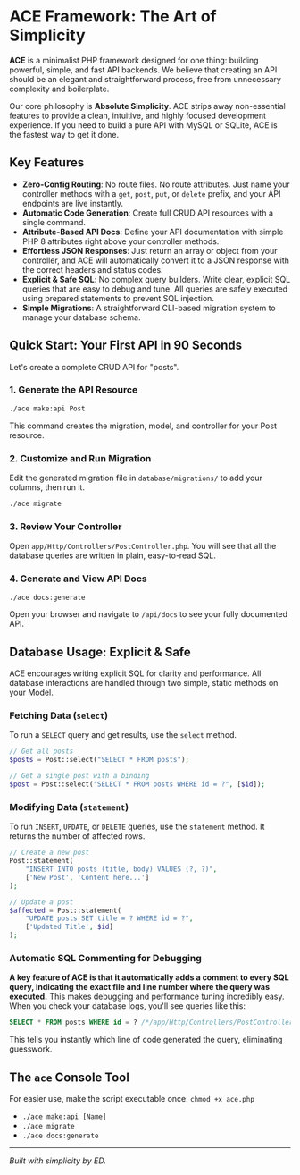 # ACE Framework: The Art of Simplicity

**ACE** is a minimalist PHP framework designed for one thing: building powerful, simple, and fast API backends. We believe that creating an API should be an elegant and straightforward process, free from unnecessary complexity and boilerplate.

Our core philosophy is **Absolute Simplicity**. ACE strips away non-essential features to provide a clean, intuitive, and highly focused development experience. If you need to build a pure API with MySQL or SQLite, ACE is the fastest way to get it done.

## Key Features

- **Zero-Config Routing**: No route files. No route attributes. Just name your controller methods with a `get`, `post`, `put`, or `delete` prefix, and your API endpoints are live instantly.
- **Automatic Code Generation**: Create full CRUD API resources with a single command.
- **Attribute-Based API Docs**: Define your API documentation with simple PHP 8 attributes right above your controller methods.
- **Effortless JSON Responses**: Just return an array or object from your controller, and ACE will automatically convert it to a JSON response with the correct headers and status codes.
- **Explicit & Safe SQL**: No complex query builders. Write clear, explicit SQL queries that are easy to debug and tune. All queries are safely executed using prepared statements to prevent SQL injection.
- **Simple Migrations**: A straightforward CLI-based migration system to manage your database schema.

## Quick Start: Your First API in 90 Seconds

Let's create a complete CRUD API for "posts".

### 1. Generate the API Resource

```bash
./ace make:api Post
```
This command creates the migration, model, and controller for your Post resource.

### 2. Customize and Run Migration

Edit the generated migration file in `database/migrations/` to add your columns, then run it.
```bash
./ace migrate
```

### 3. Review Your Controller

Open `app/Http/Controllers/PostController.php`. You will see that all the database queries are written in plain, easy-to-read SQL.

### 4. Generate and View API Docs

```bash
./ace docs:generate
```
Open your browser and navigate to `/api/docs` to see your fully documented API.

## Database Usage: Explicit & Safe

ACE encourages writing explicit SQL for clarity and performance. All database interactions are handled through two simple, static methods on your Model.

### Fetching Data (`select`)

To run a `SELECT` query and get results, use the `select` method.

```php
// Get all posts
$posts = Post::select("SELECT * FROM posts");

// Get a single post with a binding
$post = Post::select("SELECT * FROM posts WHERE id = ?", [$id]);
```

### Modifying Data (`statement`)

To run `INSERT`, `UPDATE`, or `DELETE` queries, use the `statement` method. It returns the number of affected rows.

```php
// Create a new post
Post::statement(
    "INSERT INTO posts (title, body) VALUES (?, ?)",
    ['New Post', 'Content here...']
);

// Update a post
$affected = Post::statement(
    "UPDATE posts SET title = ? WHERE id = ?",
    ['Updated Title', $id]
);
```

### Automatic SQL Commenting for Debugging

**A key feature of ACE is that it automatically adds a comment to every SQL query, indicating the exact file and line number where the query was executed.** This makes debugging and performance tuning incredibly easy. When you check your database logs, you'll see queries like this:

```sql
SELECT * FROM posts WHERE id = ? /*/app/Http/Controllers/PostController.php:25*/
```

This tells you instantly which line of code generated the query, eliminating guesswork.

## The `ace` Console Tool

For easier use, make the script executable once: `chmod +x ace.php`

- `./ace make:api [Name]`
- `./ace migrate`
- `./ace docs:generate`

---
*Built with simplicity by ED.*